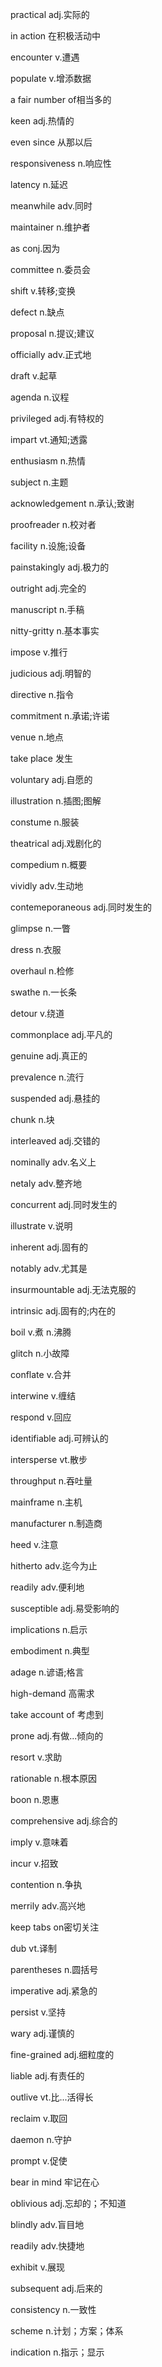 practical adj.实际的

in action 在积极活动中

encounter v.遭遇

populate v.增添数据

a fair number of相当多的

keen adj.热情的

even since 从那以后

responsiveness n.响应性

latency n.延迟

meanwhile adv.同时

maintainer n.维护者

as conj.因为

committee n.委员会

shift v.转移;变换

defect n.缺点

proposal n.提议;建议

officially adv.正式地

draft v.起草

agenda n.议程

privileged adj.有特权的

impart vt.通知;透露

enthusiasm n.热情

subject n.主题

acknowledgement n.承认;致谢

proofreader n.校对者

facility n.设施;设备

painstakingly adj.极力的

outright adj.完全的

manuscript n.手稿

nitty-gritty n.基本事实

impose v.推行

judicious adj.明智的

directive n.指令

commitment n.承诺;许诺

venue n.地点

take place 发生

voluntary adj.自愿的

illustration n.插图;图解

constume n.服装

theatrical adj.戏剧化的

compedium n.概要

vividly adv.生动地

contemeporaneous adj.同时发生的

glimpse n.一瞥

dress n.衣服

overhaul n.检修

swathe n.一长条

detour v.绕道

commonplace adj.平凡的

genuine adj.真正的

prevalence n.流行

suspended adj.悬挂的

chunk n.块

interleaved adj.交错的

nominally adv.名义上

netaly adv.整齐地

concurrent adj.同时发生的

illustrate v.说明

inherent adj.固有的

notably adv.尤其是

insurmountable adj.无法克服的

intrinsic adj.固有的;内在的

boil v.煮 n.沸腾

glitch n.小故障

conflate v.合并

interwine v.缠结

respond v.回应

identifiable adj.可辨认的

intersperse vt.散步

throughput n.吞吐量

mainframe n.主机

manufacturer n.制造商

heed v.注意

hitherto adv.迄今为止

readily adv.便利地

susceptible adj.易受影响的

implications n.启示

 embodiment n.典型

adage n.谚语;格言

high-demand 高需求

take account of 考虑到

prone adj.有做...倾向的

resort v.求助

rationable n.根本原因

boon n.恩惠

comprehensive adj.综合的

imply v.意味着

incur v.招致

contention n.争执

merrily adv.高兴地

keep tabs on密切关注

dub vt.译制

parentheses n.圆括号

imperative adj.紧急的

persist v.坚持

wary adj.谨慎的

fine-grained adj.细粒度的

liable adj.有责任的

outlive vt.比...活得长

reclaim v.取回

daemon n.守护

prompt v.促使

bear in mind 牢记在心

oblivious adj.忘却的；不知道

blindly adv.盲目地

readily adv.快捷地

exhibit v.展现

subsequent adj.后来的

consistency n.一致性

scheme n.计划；方案；体系

indication n.指示；显示





